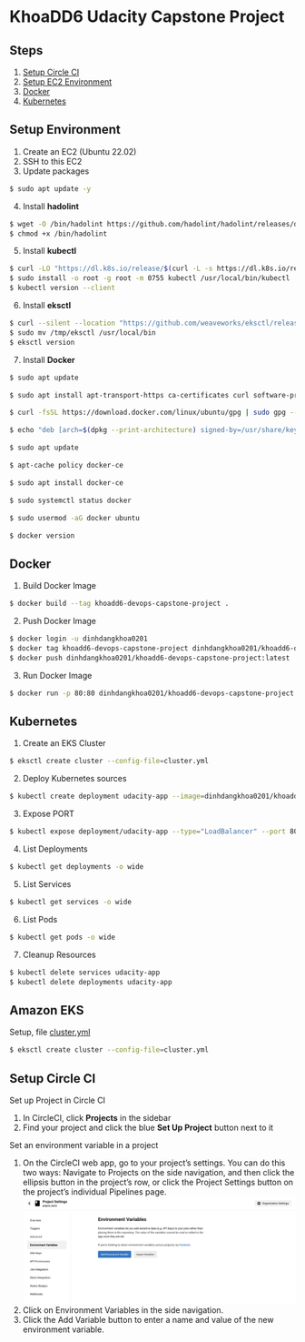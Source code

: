 # KhoaDD6 Udacity Capstone Project

## Steps

1. [Setup Circle CI](#Setup-Environment)
2. [Setup EC2 Environment](#Setup-Circle-CI)
3. [Docker](#Docker)
4. [Kubernetes](#Kubernetes)

## Setup Environment

1. Create an EC2 (Ubuntu 22.02)
2. SSH to this EC2
3. Update packages

```sh
$ sudo apt update -y
```

4. Install **hadolint**

```sh
$ wget -O /bin/hadolint https://github.com/hadolint/hadolint/releases/download/v2.10.0/hadolint-Linux-x86_64
$ chmod +x /bin/hadolint
```

5. Install **kubectl**

```sh
$ curl -LO "https://dl.k8s.io/release/$(curl -L -s https://dl.k8s.io/release/stable.txt)/bin/linux/amd64/kubectl"
$ sudo install -o root -g root -m 0755 kubectl /usr/local/bin/kubectl
$ kubectl version --client
```

6. Install **eksctl**

```sh
$ curl --silent --location "https://github.com/weaveworks/eksctl/releases/latest/ download/eksctl_$(uname -s)_amd64.tar.gz" | tar xz -C /tmp
$ sudo mv /tmp/eksctl /usr/local/bin
$ eksctl version
```

7. Install **Docker**

```sh
$ sudo apt update
```

```sh
$ sudo apt install apt-transport-https ca-certificates curl software-properties-common
```

```sh
$ curl -fsSL https://download.docker.com/linux/ubuntu/gpg | sudo gpg --dearmor -o /usr/share/keyrings/docker-archive-keyring.gpg
```

```sh
$ echo "deb [arch=$(dpkg --print-architecture) signed-by=/usr/share/keyrings/docker-archive-keyring.gpg] https://download.docker.com/linux/ubuntu $(lsb_release -cs) stable" | sudo tee /etc/apt/sources.list.d/docker.list > /dev/null
```

```sh
$ sudo apt update
```

```sh
$ apt-cache policy docker-ce
```

```sh
$ sudo apt install docker-ce
```

```sh
$ sudo systemctl status docker
```

```sh
$ sudo usermod -aG docker ubuntu
```

```sh
$ docker version
```

## Docker

1. Build Docker Image

```sh
$ docker build --tag khoadd6-devops-capstone-project .
```

2. Push Docker Image

```sh
$ docker login -u dinhdangkhoa0201
$ docker tag khoadd6-devops-capstone-project dinhdangkhoa0201/khoadd6-devops-capstone-project:latest0
$ docker push dinhdangkhoa0201/khoadd6-devops-capstone-project:latest
```

3. Run Docker Image

```sh
$ docker run -p 80:80 dinhdangkhoa0201/khoadd6-devops-capstone-project:latest
```

## Kubernetes

1. Create an EKS Cluster

```sh
$ eksctl create cluster --config-file=cluster.yml
```

2. Deploy Kubernetes sources

```sh
$ kubectl create deployment udacity-app --image=dinhdangkhoa0201/khoadd6-devops-capstone-project:latest --replicas=4
```

3. Expose PORT

```sh
$ kubectl expose deployment/udacity-app --type="LoadBalancer" --port 80
```

4. List Deployments

```sh
$ kubectl get deployments -o wide
```

5. List Services

```sh
$ kubectl get services -o wide
```

6. List Pods

```sh
$ kubectl get pods -o wide
```

7. Cleanup Resources

```sh
$ kubectl delete services udacity-app
$ kubectl delete deployments udacity-app
```

## Amazon EKS

Setup, file [cluster.yml](cluster.yml)

```sh
$ eksctl create cluster --config-file=cluster.yml
```

## Setup Circle CI

Set up Project in Circle CI

1. In CircleCI, click **Projects** in the sidebar
2. Find your project and click the blue **Set Up Project** button next to it

Set an environment variable in a project

1. On the CircleCI web app, go to your project’s settings. You can do this two ways: Navigate to
   Projects on the side navigation, and then click the ellipsis button in the project’s row, or
   click the Project Settings button on the project’s individual Pipelines page.
   ![img.png](img.png)
2. Click on Environment Variables in the side navigation.
3. Click the Add Variable button to enter a name and value of the new environment variable.
